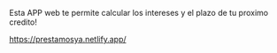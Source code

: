 Esta APP web te permite calcular los intereses y el plazo de tu proximo credito!

https://prestamosya.netlify.app/
